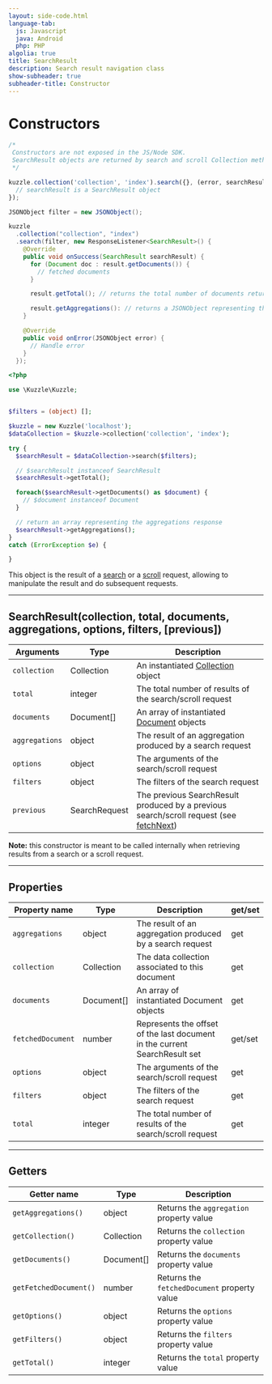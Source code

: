 ```yaml
---
layout: side-code.html
language-tab:
  js: Javascript
  java: Android
  php: PHP
algolia: true
title: SearchResult
description: Search result navigation class
show-subheader: true
subheader-title: Constructor
---
```


# Constructors

```js
/*
 Constructors are not exposed in the JS/Node SDK.
 SearchResult objects are returned by search and scroll Collection methods.
 */

kuzzle.collection('collection', 'index').search({}, (error, searchResult) => {
  // searchResult is a SearchResult object
});
```

```java
JSONObject filter = new JSONObject();

kuzzle
  .collection("collection", "index")
  .search(filter, new ResponseListener<SearchResult>() {
    @Override
    public void onSuccess(SearchResult searchResult) {
      for (Document doc : result.getDocuments()) {
        // fetched documents
      }

      result.getTotal(); // returns the total number of documents returnable

      result.getAggregations(): // returns a JSONObject representing the aggregations response
    }

    @Override
    public void onError(JSONObject error) {
      // Handle error
    }
  });
```

```php
<?php

use \Kuzzle\Kuzzle;


$filters = (object) [];

$kuzzle = new Kuzzle('localhost');
$dataCollection = $kuzzle->collection('collection', 'index');

try {
  $searchResult = $dataCollection->search($filters);

  // $searchResult instanceof SearchResult
  $searchResult->getTotal();

  foreach($searchResult->getDocuments() as $document) {
    // $document instanceof Document
  }

  // return an array representing the aggregations response
  $searchResult->getAggregations();
}
catch (ErrorException $e) {

}
```

This object is the result of a [search](/sdk-reference/collection/search) or a [scroll](/sdk-reference/collection/scroll) request, allowing to manipulate the result and do subsequent requests.

---

## SearchResult(collection, total, documents, aggregations, options, filters, [previous])

| Arguments | Type | Description |
|---------------|---------|----------------------------------------|
| ``collection`` | Collection | An instantiated [Collection](/sdk-reference/collection) object |
| ``total`` | integer | The total number of results of the search/scroll request |
| ``documents`` | Document[] | An array of instantiated [Document](/sdk-reference/document) objects |
| ``aggregations`` | object | The result of an aggregation produced by a search request |
| ``options`` | object | The arguments of the search/scroll request |
| ``filters`` | object | The filters of the search request |
| ``previous`` | SearchRequest | The previous SearchResult produced by a previous search/scroll request (see [fetchNext](/sdk-reference/search-result/fetch-next)) |

**Note:** this constructor is meant to be called internally when retrieving results from a search or a scroll request.

---

## Properties

| Property name | Type | Description | get/set |
|--------------|--------|-----------------------------------|---------|
| ``aggregations`` | object | The result of an aggregation produced by a search request | get |
| ``collection`` | Collection | The data collection associated to this document | get |
| ``documents`` | Document[] | An array of instantiated Document objects | get |
| ``fetchedDocument`` | number | Represents the offset of the last document in the current SearchResult set | get/set |
| ``options`` | object | The arguments of the search/scroll request | get |
| ``filters`` | object | The filters of the search request | get |
| ``total`` | integer | The total number of results of the search/scroll request | get |

---

## Getters

| Getter name | Type | Description |
|-------------|------|--------------------------------------------|
| ``getAggregations()`` | object | Returns the `aggregation` property value |
| ``getCollection()`` | Collection | Returns the `collection` property value |
| ``getDocuments()`` | Document[] | Returns the `documents` property value |
| ``getFetchedDocument()`` | number | Returns the `fetchedDocument` property value |
| ``getOptions()`` | object | Returns the `options` property value |
| ``getFilters()`` | object | Returns the `filters` property value |
| ``getTotal()`` | integer | Returns the `total` property value |
